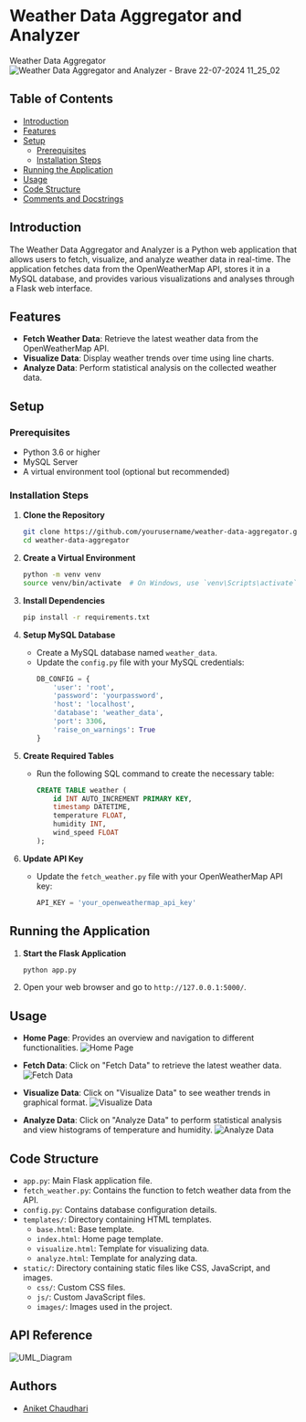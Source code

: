 # Weather Data Aggregator and Analyzer

Weather Data Aggregator![Weather Data Aggregator and Analyzer - Brave 22-07-2024 11_25_02](https://github.com/user-attachments/assets/73c17776-c465-4aec-8f47-bd85fff45c82)

## Table of Contents
- [Introduction](#introduction)
- [Features](#features)
- [Setup](#setup)
  - [Prerequisites](#prerequisites)
  - [Installation Steps](#installation-steps)
- [Running the Application](#running-the-application)
- [Usage](#usage)
- [Code Structure](#code-structure)
- [Comments and Docstrings](#comments-and-docstrings)

## Introduction
The Weather Data Aggregator and Analyzer is a Python web application that allows users to fetch, visualize, and analyze weather data in real-time. The application fetches data from the OpenWeatherMap API, stores it in a MySQL database, and provides various visualizations and analyses through a Flask web interface.

## Features
- **Fetch Weather Data**: Retrieve the latest weather data from the OpenWeatherMap API.
- **Visualize Data**: Display weather trends over time using line charts.
- **Analyze Data**: Perform statistical analysis on the collected weather data.

## Setup

### Prerequisites
- Python 3.6 or higher
- MySQL Server
- A virtual environment tool (optional but recommended)

### Installation Steps

1. **Clone the Repository**
    ```sh
    git clone https://github.com/yourusername/weather-data-aggregator.git
    cd weather-data-aggregator
    ```

2. **Create a Virtual Environment**
    ```sh
    python -m venv venv
    source venv/bin/activate  # On Windows, use `venv\Scripts\activate`
    ```

3. **Install Dependencies**
    ```sh
    pip install -r requirements.txt
    ```

4. **Setup MySQL Database**
    - Create a MySQL database named `weather_data`.
    - Update the `config.py` file with your MySQL credentials:
      ```python
      DB_CONFIG = {
          'user': 'root',
          'password': 'yourpassword',
          'host': 'localhost',
          'database': 'weather_data',
          'port': 3306,
          'raise_on_warnings': True
      }
      ```

5. **Create Required Tables**
    - Run the following SQL command to create the necessary table:
      ```sql
      CREATE TABLE weather (
          id INT AUTO_INCREMENT PRIMARY KEY,
          timestamp DATETIME,
          temperature FLOAT,
          humidity INT,
          wind_speed FLOAT
      );
      ```

6. **Update API Key**
    - Update the `fetch_weather.py` file with your OpenWeatherMap API key:
      ```python
      API_KEY = 'your_openweathermap_api_key'
      ```

## Running the Application

1. **Start the Flask Application**
    ```sh
    python app.py
    ```

2. Open your web browser and go to `http://127.0.0.1:5000/`.

## Usage

- **Home Page**: Provides an overview and navigation to different functionalities.
  ![Home Page](https://github.com/user-attachments/assets/ed75b5ce-813f-4cfe-86d0-016401439f98)
  
- **Fetch Data**: Click on "Fetch Data" to retrieve the latest weather data.
  ![Fetch Data](https://github.com/user-attachments/assets/6a094234-a92c-45be-a055-f174443b6907)
  
- **Visualize Data**: Click on "Visualize Data" to see weather trends in graphical format.
  ![Visualize Data](https://github.com/user-attachments/assets/0a8cd602-43ad-49d0-8006-6814dc88802f)
  
- **Analyze Data**: Click on "Analyze Data" to perform statistical analysis and view histograms of temperature and humidity.
  ![Analyze Data](https://github.com/user-attachments/assets/b50651d6-41ee-407d-983c-06aac1c73b4e)

## Code Structure

- `app.py`: Main Flask application file.
- `fetch_weather.py`: Contains the function to fetch weather data from the API.
- `config.py`: Contains database configuration details.
- `templates/`: Directory containing HTML templates.
  - `base.html`: Base template.
  - `index.html`: Home page template.
  - `visualize.html`: Template for visualizing data.
  - `analyze.html`: Template for analyzing data.
- `static/`: Directory containing static files like CSS, JavaScript, and images.
  - `css/`: Custom CSS files.
  - `js/`: Custom JavaScript files.
  - `images/`: Images used in the project.

## API Reference

![UML_Diagram](https://github.com/user-attachments/assets/8cfa22b5-4919-4477-9233-0b122b7b4343)

## Authors

- [Aniket Chaudhari](https://github.com/Aniket12xfe)
